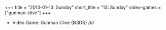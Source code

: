 +++
title = "2013-01-13: Sunday"
short_title = "13: Sunday"
video-games = ["gunman-clive"]
+++


* Video Game: Gunman Clive {N3DS} /b/
